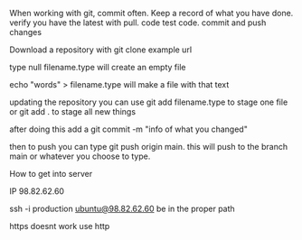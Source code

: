When working with git, commit often. Keep a record of what you have done. verify you have the latest with pull. code test code. commit and push changes


Download a repository with git clone example url

type null filename.type will create an empty file

echo "words" > filename.type will make a file with that text

updating the repository you can use git add filename.type to stage one file or git add . to stage all new things

after doing this add a git commit -m "info of what you changed"

then to push you can type git push origin main. this will push to the branch main or whatever you choose to type.




How to get into server

IP 98.82.62.60

ssh -i production ubuntu@98.82.62.60 be in the proper path 

https doesnt work use http


